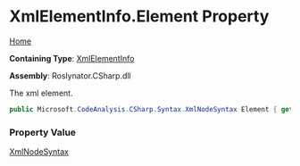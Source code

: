 # XmlElementInfo\.Element Property

[Home](../../../../../README.md)

**Containing Type**: [XmlElementInfo](../README.md)

**Assembly**: Roslynator\.CSharp\.dll

  
The xml element\.

```csharp
public Microsoft.CodeAnalysis.CSharp.Syntax.XmlNodeSyntax Element { get; }
```

### Property Value

[XmlNodeSyntax](https://docs.microsoft.com/en-us/dotnet/api/microsoft.codeanalysis.csharp.syntax.xmlnodesyntax)

